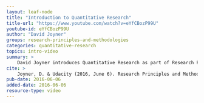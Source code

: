 ```yaml
---
layout: leaf-node
title: "Introduction to Quantitative Research"
title-url: "https://www.youtube.com/watch?v=eYfCBozP99U"
youtube-id: eYfCBozP99U
author: "David Joyner"
groups: research-principles-and-methodologies
categories: quantitative-research
topics: intro-video
summary: >
    David Joyner introduces Quantitative Research as part of Research Principles and Methodologies.
cite: >
    Joyner, D. & Udacity (2016, June 6). Research Principles and Methodologies: Quantitative Research Introductory Video. Retrieved from https://www.youtube.com/watch?v=eYfCBozP99U
pub-date: 2016-06-06
added-date: 2016-06-06
resource-type: video
---
```

